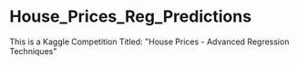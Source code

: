 # House_Prices_Reg_Predictions
This is a Kaggle Competition Titled: "House Prices - Advanced Regression Techniques"

